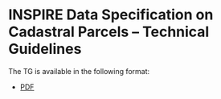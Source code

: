 # INSPIRE Data Specification on Cadastral Parcels – Technical Guidelines

The TG is available in the following format:
* [PDF](dataspecification_cp.pdf)
